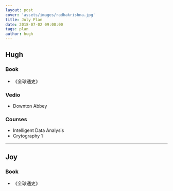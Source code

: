 ```yaml
---
layout: post
cover: 'assets/images/radhakrishna.jpg'
title: July Plan
date: 2018-07-02 09:00:00
tags: plan
author: hugh
---
```



## Hugh

### Book

- 《全球通史》

### Vedio

- Downton Abbey

### Courses

- Intelligent Data Analysis
- Crytography 1
----

## Joy

### Book

- 《全球通史》